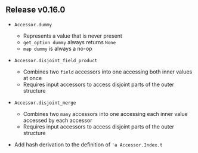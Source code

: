 ## Release v0.16.0

- `Accessor.dummy`
  * Represents a value that is never present
  * `get_option dummy` always returns `None`
  * `map dummy` is always a no-op

- `Accessor.disjoint_field_product`
  * Combines two `field` accessors into one accessing both inner values at once
  * Requires input accessors to access disjoint parts of the outer structure

- `Accessor.disjoint_merge`
  * Combines two `many` accessors into one accessing each inner value accessed by each accessor
  * Requires input accessors to access disjoint parts of the outer structure

- Add hash derivation to the definition of `'a Accessor.Index.t`
